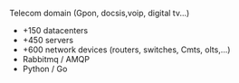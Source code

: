 Telecom domain (Gpon, docsis,voip, digital tv...)
  * +150 datacenters
  * +450 servers
  * +600 network devices (routers, switches, Cmts, olts,...)
  * Rabbitmq / AMQP
  * Python / Go
